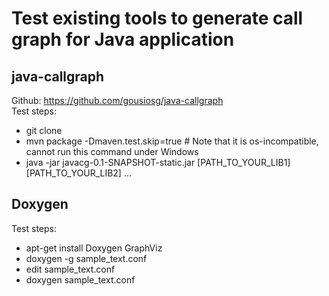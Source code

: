 # Test existing tools to generate call graph for Java application

## java-callgraph
Github: https://github.com/gousiosg/java-callgraph  
Test steps:
- git clone 
- mvn package -Dmaven.test.skip=true # Note that it is os-incompatible, cannot run this command under Windows
- java -jar javacg-0.1-SNAPSHOT-static.jar [PATH_TO_YOUR_LIB1] [PATH_TO_YOUR_LIB2] ...


## Doxygen
Test steps:
- apt-get install Doxygen GraphViz
- doxygen -g sample_text.conf
- edit sample_text.conf
- doxygen sample_text.conf